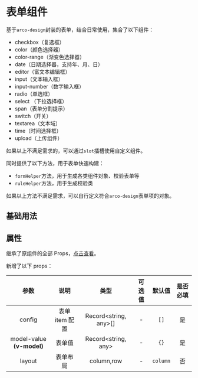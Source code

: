 <!-- 正文开始 -->

# 表单组件

基于`arco-design`封装的表单，结合日常使用，集合了以下组件：

-   checkbox（复选框）
-   color（颜色选择器）
-   color-range（渐变色选择器）
-   date（日期选择器，支持年、月、日）
-   editor（富文本编辑框）
-   input（文本输入框）
-   input-number（数字输入框）
-   radio（单选框）
-   select （下拉选择框）
-   span（表单分割提示）
-   switch（开关）
-   textarea（文本域）
-   time（时间选择框）
-   upload（上传组件）

如果以上不满足需求的，可以通过`slot`插槽使用自定义组件。

同时提供了以下方法，用于表单快速构建：

-   `formHelper`方法，用于生成各类组件对象、校验表单等
-   `ruleHelper`方法，用于生成校验类

如果以上方法不满足需求，可以自行定义符合`arco-design`表单项的对象。

## 基础用法

<preview path="./demo.vue"></preview>

## 属性

继承了原组件的全部 Props，[点击查看](https://arco.design/vue/component/form#API)。

新增了以下 props：

|           参数            |      说明      |         类型          | 可选值 |  默认值  | 是否必填 |
| :-----------------------: | :------------: | :-------------------: | :----: | :------: | :------: |
|          config           | 表单 item 配置 | Record<string, any>[] |   -    |   `[]`   |    是    |
| model-value **(v-model)** |     表单值     |  Record<string, any>  |   -    |   `{}`   |    是    |
|          layout           |    表单布局    |      column,row       |   -    | `column` |    否    |
